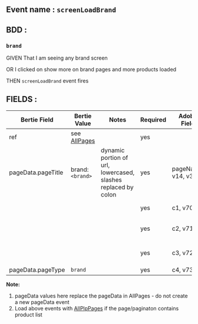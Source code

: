 ## Event name : `screenLoadBrand`

## BDD :
### `brand`
GIVEN That I am seeing any brand screen

OR I clicked on show more on brand pages and more products loaded

THEN `screenLoadBrand` event fires

## FIELDS :

| Bertie Field | Bertie Value | Notes | Required | Adobe Field | Adobe Value / Syntax |
| --- | --- | --- | --- | --- | --- |
| ref | see [AllPages](../All/AllPages.md) | | yes | | |
| pageData.pageTitle | brand:`<brand>` | dynamic portion of url, lowercased, slashes replaced by colon| yes | pageName, v14, v3 | pageData.pageTitle;  |
| | | | yes | c1, v70 | pageData.pageTitle (1st part only) |
| | | | yes | c2, v71 | pageData.pageTitle (1st & second parts) |
| | | | yes | c3, v72 | pageData.pageTitle (1st, 2nd & 3rd parts) |
| pageData.pageType | `brand` | | yes | c4, v73 | pageData.pageType |

**Note:** 
1. pageData values here replace the pageData in AllPages - do not create a new pageData event
2. Load above events with [AllPlpPages](../All/AllPlpPages.md) if the page/paginaton contains product list